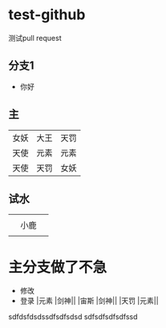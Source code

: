 # test-github
测试pull request

## 分支1

- 你好

## 主
||||
|:---:|:---:|:---:|
|女妖  | 大王|  天罚|
|天使| 元素|  元素|
|天使| 天罚  |女妖|



## 试水

||||
|:---:|:---:|:---:|
| |||
| |小鹿||
||||

# 主分支做了不急


- 修改
- 登录
|元素 |剑神||
|宙斯 |剑神||
|天罚 |元素||

sdfdsfdsdssdfsdfsdsd
sdfsdfsdfsdfssd
